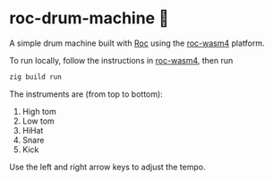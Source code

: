 # roc-drum-machine :drum:

A simple drum machine built with [Roc](https://roc-lang.orc) using the [roc-wasm4](https://github.com/lukewilliamboswell/roc-wasm4) platform.

To run locally, follow the instructions in [roc-wasm4](https://github.com/lukewilliamboswell/roc-wasm4), then run 
```bash
zig build run
```

The instruments are (from top to bottom):
1. High tom
1. Low tom
1. HiHat
1. Snare
1. Kick

Use the left and right arrow keys to adjust the tempo.
